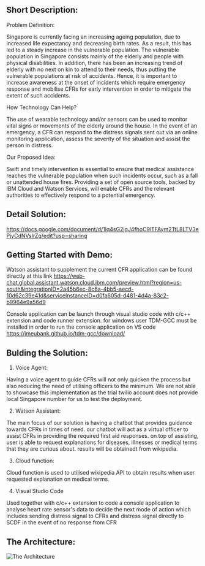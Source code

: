 ## Short Description:

Problem Definition:

Singapore is currently facing an increasing ageing population, due to increased life expectancy and decreasing birth rates. As a result, this has led to a steady increase in the vulnerable population. The vulnerable population in Singapore consists mainly of the elderly and people with physical disabilities. In addition, there has been an increasing trend of elderly with no next on kin to attend to their needs, thus putting the vulnerable populations at risk of accidents. Hence, it is important to increase awareness at the onset of incidents which require emergency response and mobilise CFRs for early intervention in order to mitigate the extent of such accidents.


How Technology Can Help?

The use of wearable technology and/or sensors can be used to monitor vital signs or movements of the elderly around the house. In the event of an emergency, a CFR can respond to the distress signals sent out via an online monitoring application, assess the severity of the situation and assist the person in distress.


Our Proposed Idea:

Swift and timely intervention is essential to ensure that medical assistance reaches the vulnerable population when such incidents occur, such as a fall or unattended house fires. Providing a set of open source tools, backed by IBM Cloud and Watson Services, will enable CFRs and the relevant authorities to effectively respond to a potential emergency.


## Detail Solution:

https://docs.google.com/document/d/1lq4sG2jqJ4fhoC9lTFAym2TtL8LTV3ePjyCdNVslrZg/edit?usp=sharing


## Getting Started with Demo: 

Watson assistant to supplement the current CFR application can be found directly at this link https://web-chat.global.assistant.watson.cloud.ibm.com/preview.html?region=us-south&integrationID=2a45b6ec-8c6a-4bb5-aecd-10d62c39e41d&serviceInstanceID=d0fa605d-d481-4d4a-83c2-b9964e9a56d9

Console application can be launch through visual studio code with c/c++ extension and code runner extension. for windows user TDM-GCC must be installed in order to run the console application on VS code https://jmeubank.github.io/tdm-gcc/download/


## Bulding the Solution:

1) Voice Agent:

Having a voice agent to guide CFRs will not only quicken the process but also reducing the need of utilising officers to the minimum. We are not able to showcase this implementation as the trial twilio account does not provide local Singapore number for us to test the deployment. 

2) Watson Assistant:

The main focus of our solution is having a chatbot that provides guidance towards CFRs in times of need. our chatbot will act as a virtual officer to assist CFRs in providing the required first aid responses. 
on top of assisting, user is able to request explanations for diseases, illnesses or medical terms that they are curious about. results will be obtainedt from wikipedia.

3) Cloud function:

Cloud function is used to utilised wikipedia API to obtain results when user requested explanation on medical terms. 

4) Visual Studio Code

Used together with c/c++ extension to code a console application to analyse heart rate sensor's data to decide the next mode of action which includes sending distress signal to CFRs and distress signal directly to SCDF in the event of no response from CFR


## The Architecture:

![The Architecture](https://user-images.githubusercontent.com/65862587/84587380-47e51180-ae51-11ea-8b1c-18e775baf11d.JPG)
